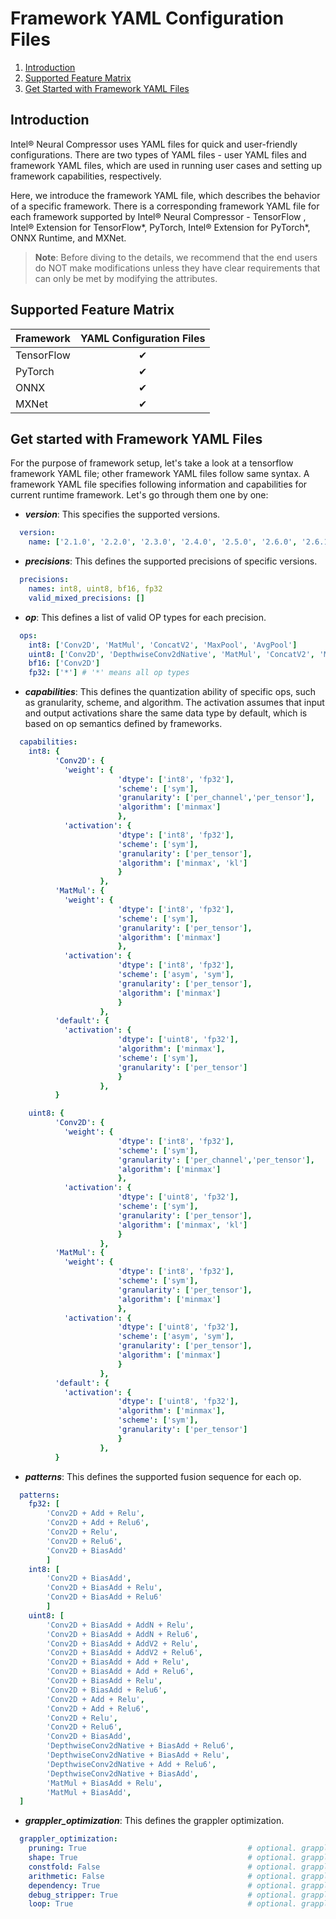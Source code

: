 Framework YAML Configuration Files
====
1. [Introduction](#introduction)
2. [Supported Feature Matrix](#supported-feature-matrix)
2. [Get Started with Framework YAML Files](#get-started-with-framework-yaml-files)



## Introduction

Intel® Neural Compressor uses YAML files for quick 
and user-friendly configurations. There are two types of YAML files - 
user YAML files and framework YAML files, which are used in 
running user cases and setting up framework capabilities, respectively. 

Here, we introduce the framework YAML file, which describes the behavior of 
a specific framework. There is a corresponding framework YAML file for each framework supported by 
Intel® Neural Compressor - TensorFlow
, Intel® Extension for TensorFlow*, PyTorch, Intel® Extension for PyTorch*, ONNX Runtime, and MXNet. 

>**Note**: Before diving to the details, we recommend that the end users do NOT make modifications
unless they have clear requirements that can only be met by modifying the attributes. 

## Supported Feature Matrix

| Framework  | YAML Configuration Files |
|------------|:------------------------:|
| TensorFlow |         &#10004;         |
| PyTorch    |         &#10004;         |
| ONNX       |         &#10004;         |
| MXNet      |         &#10004;         |


## Get started with Framework YAML Files

For the purpose of framework setup, let's take a look at a tensorflow framework YAML file;
other framework YAML files follow same syntax. A framework YAML file specifies following
information and capabilities for current runtime framework. Let's go through 
them one by one: 

* ***version***: This specifies the supported versions. 
```yaml
  version:
    name: ['2.1.0', '2.2.0', '2.3.0', '2.4.0', '2.5.0', '2.6.0', '2.6.1', '2.6.2', '2.7.0', '2.8.0', '1.15.0-up1', '1.15.0-up2']
```

* ***precisions***: This defines the supported precisions of specific versions. 
```yaml
  precisions: 
    names: int8, uint8, bf16, fp32
    valid_mixed_precisions: []
```
* ***op***: This defines a list of valid OP types for each precision.
```yaml
  ops: 
    int8: ['Conv2D', 'MatMul', 'ConcatV2', 'MaxPool', 'AvgPool']
    uint8: ['Conv2D', 'DepthwiseConv2dNative', 'MatMul', 'ConcatV2', 'MaxPool', 'AvgPool']
    bf16: ['Conv2D']  
    fp32: ['*'] # '*' means all op types
```
* ***capabilities***: This defines the quantization ability of specific ops, such as
granularity, scheme, and algorithm. The activation assumes that input and output activations
share the same data type by default, which is based on op semantics defined by
frameworks. 
```yaml
  capabilities: 
    int8: {
          'Conv2D': {
            'weight': {
                        'dtype': ['int8', 'fp32'],
                        'scheme': ['sym'],
                        'granularity': ['per_channel','per_tensor'],
                        'algorithm': ['minmax']
                        },
            'activation': {
                        'dtype': ['int8', 'fp32'],
                        'scheme': ['sym'],
                        'granularity': ['per_tensor'],
                        'algorithm': ['minmax', 'kl']
                        }
                    },
          'MatMul': {
            'weight': {
                        'dtype': ['int8', 'fp32'],
                        'scheme': ['sym'],
                        'granularity': ['per_tensor'],
                        'algorithm': ['minmax']
                        },
            'activation': {
                        'dtype': ['int8', 'fp32'],
                        'scheme': ['asym', 'sym'],
                        'granularity': ['per_tensor'],
                        'algorithm': ['minmax']
                        }
                    },
          'default': {
            'activation': {
                        'dtype': ['uint8', 'fp32'],
                        'algorithm': ['minmax'],
                        'scheme': ['sym'],
                        'granularity': ['per_tensor']
                        }
                    },
          }

    uint8: {
          'Conv2D': {
            'weight': {
                        'dtype': ['int8', 'fp32'],
                        'scheme': ['sym'],
                        'granularity': ['per_channel','per_tensor'],
                        'algorithm': ['minmax']
                        },
            'activation': {
                        'dtype': ['uint8', 'fp32'],
                        'scheme': ['sym'],
                        'granularity': ['per_tensor'],
                        'algorithm': ['minmax', 'kl']
                        }
                    },
          'MatMul': {
            'weight': {
                        'dtype': ['int8', 'fp32'],
                        'scheme': ['sym'],
                        'granularity': ['per_tensor'],
                        'algorithm': ['minmax']
                        },
            'activation': {
                        'dtype': ['uint8', 'fp32'],
                        'scheme': ['asym', 'sym'],
                        'granularity': ['per_tensor'],
                        'algorithm': ['minmax']
                        }
                    },
          'default': {
            'activation': {
                        'dtype': ['uint8', 'fp32'],
                        'algorithm': ['minmax'],
                        'scheme': ['sym'],
                        'granularity': ['per_tensor']
                        }
                    },
          }
```
* ***patterns***: This defines the supported fusion sequence for each op. 
```yaml
  patterns: 
    fp32: [ 
        'Conv2D + Add + Relu',
        'Conv2D + Add + Relu6',
        'Conv2D + Relu',
        'Conv2D + Relu6',
        'Conv2D + BiasAdd'
        ]
    int8: [
        'Conv2D + BiasAdd',
        'Conv2D + BiasAdd + Relu',
        'Conv2D + BiasAdd + Relu6'
        ]
    uint8: [
        'Conv2D + BiasAdd + AddN + Relu',
        'Conv2D + BiasAdd + AddN + Relu6',
        'Conv2D + BiasAdd + AddV2 + Relu',
        'Conv2D + BiasAdd + AddV2 + Relu6',
        'Conv2D + BiasAdd + Add + Relu',
        'Conv2D + BiasAdd + Add + Relu6',
        'Conv2D + BiasAdd + Relu',
        'Conv2D + BiasAdd + Relu6',
        'Conv2D + Add + Relu',
        'Conv2D + Add + Relu6',
        'Conv2D + Relu',
        'Conv2D + Relu6',
        'Conv2D + BiasAdd',
        'DepthwiseConv2dNative + BiasAdd + Relu6',
        'DepthwiseConv2dNative + BiasAdd + Relu',
        'DepthwiseConv2dNative + Add + Relu6',
        'DepthwiseConv2dNative + BiasAdd',
        'MatMul + BiasAdd + Relu',
        'MatMul + BiasAdd',
  ]
```

* ***grappler_optimization***: This defines the grappler optimization. 
```yaml
  grappler_optimization: 
    pruning: True                                    # optional. grappler pruning optimizer,default value is True.
    shape: True                                      # optional. grappler shape optimizer,default value is True.
    constfold: False                                 # optional. grappler constant folding optimizer, default value is True.
    arithmetic: False                                # optional. grappler arithmetic optimizer,default value is False.
    dependency: True                                 # optional. grappler dependency optimizer,default value is True.
    debug_stripper: True                             # optional. grappler debug_stripper optimizer,default value is True.
    loop: True                                       # optional. grappler loop optimizer,default value is True.

```
